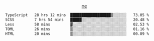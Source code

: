 <p align="center">
  <samp>
    <a href="https://yiwwhl.com">me</a>
  </samp>
</p>

<!--START_SECTION:waka-->

```txt
TypeScript   28 hrs 12 mins  ██████████████████▒░░░░░░   73.05 %
SCSS         7 hrs 54 mins   █████░░░░░░░░░░░░░░░░░░░░   20.48 %
Less         58 mins         ▓░░░░░░░░░░░░░░░░░░░░░░░░   02.53 %
TOML         26 mins         ▒░░░░░░░░░░░░░░░░░░░░░░░░   01.16 %
HTML         20 mins         ▒░░░░░░░░░░░░░░░░░░░░░░░░   00.89 %
```

<!--END_SECTION:waka-->